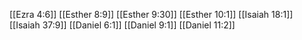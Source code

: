 [[Ezra 4:6]]
[[Esther 8:9]]
[[Esther 9:30]]
[[Esther 10:1]]
[[Isaiah 18:1]]
[[Isaiah 37:9]]
[[Daniel 6:1]]
[[Daniel 9:1]]
[[Daniel 11:2]]
